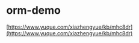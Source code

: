 # orm-demo

[https://www.yuque.com/xiazhengyue/kb/mhc8dr](https://www.yuque.com/xiazhengyue/kb/mhc8dr)
